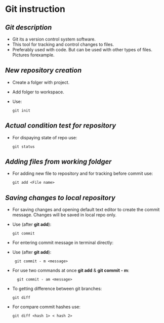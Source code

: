 #             **Git instruction**

## *Git description* 

* Git its a version control system software.
* This tool for tracking and control changes to files. 
* Preferably used with code. But can be used with other types of files. Pictures forexample.


## *New repository creation*
* Create a folger with project.
* Add folger to workspace.
* Use:

      git init


## *Actual condition test for repository*
* For dispaying state of repo use:
              
      git status

## *Adding files from working foldger*
* For adding new file to repository and for tracking before commit use:
         
      git add <File name>

## *Saving changes to **local** repository*
* For saving changes and opening default text editor  to create the commit message. Changes will be saved in local repo only. 
* Use (after **git add**):

         
      git commit

* For entering commit message  in terminal directly:
* Use (after **git add**):

       git commit - m <message>

* For use two commands at once **git add** & **git commit - m**:
        
        git commit - am <message>

* To getting difference between git branches: 
  
      git diff

* For compare commit hashes use:
  
      git diff <hash 1> < hash 2>
      